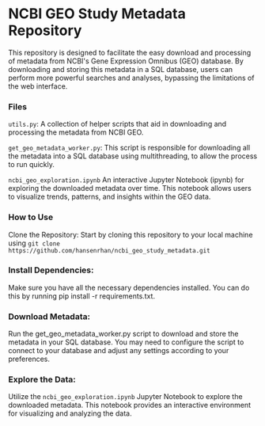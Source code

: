 # NCBI GEO Study Metadata Repository
This repository is designed to facilitate the easy download and processing of metadata from NCBI's Gene Expression Omnibus (GEO) database. By downloading and storing this metadata in a SQL database, users can perform more powerful searches and analyses, bypassing the limitations of the web interface.

### Files  
```utils.py```: A collection of helper scripts that aid in downloading and processing the metadata from NCBI GEO.

```get_geo_metadata_worker.py```: This script is responsible for downloading all the metadata into a SQL database using multithreading, to allow the process to run quickly.

```ncbi_geo_exploration.ipynb``` An interactive Jupyter Notebook (ipynb) for exploring the downloaded metadata over time. This notebook allows users to visualize trends, patterns, and insights within the GEO data.

### How to Use  
Clone the Repository: Start by cloning this repository to your local machine using ```git clone https://github.com/hansenrhan/ncbi_geo_study_metadata.git```

### Install Dependencies:   
Make sure you have all the necessary dependencies installed. You can do this by running pip install -r requirements.txt.

### Download Metadata:   
Run the get_geo_metadata_worker.py script to download and store the metadata in your SQL database. You may need to configure the script to connect to your database and adjust any settings according to your preferences.

### Explore the Data:   
Utilize the ```ncbi_geo_exploration.ipynb``` Jupyter Notebook to explore the downloaded metadata. This notebook provides an interactive environment for visualizing and analyzing the data.
